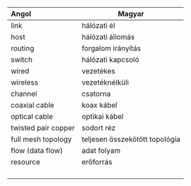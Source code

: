 
| Angol               | Magyar                         |
| :------------------ | ------------------------------ |
| link                | hálózati él                    |
| host                | hálózati állomás               |
| routing             | forgalom irányítás             |
| switch              | hálózati kapcsoló              |
| wired               | vezetékes                      |
| wireless            | vezetéknélküli                 |
| channel             | csatorna                       |
| coaxial cable       | koax kábel                     |
| optical cable       | optikai kábel                  |
| twisted pair copper | sodort réz                     |
| full mesh topology  | teljesen összekötött topológia |
| flow (data flow)    | adat folyam                    |
| resource            | erőforrás                      |
|                     |                                |
|                     |                                |
|                     |                                |
|                     |                                |

